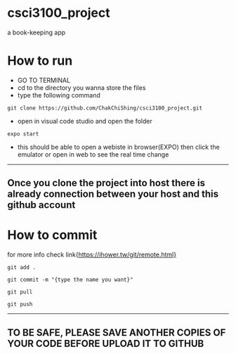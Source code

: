 # csci3100_project
a book-keeping app

# How to run
- GO TO TERMINAL
- cd to the directory you wanna store the files
- type the following command 
```
git clone https://github.com/ChakChiShing/csci3100_project.git
```

- open in visual code studio and open the folder
``` 
expo start 
```
- this should be able to open a webiste in browser(EXPO)    then  click the emulator or open in web to see the real time change

------------------------------------------------------------------------------------------------
Once you clone the project into host there is already connection between your host and this github account
------------------------------------------------------------------------------------------------

# How to commit
for more info check link{https://ihower.tw/git/remote.html}
```
git add .
```
```
git commit -m "{type the name you want}"
```
```
git pull
```
```
git push
```
------------------------------------------------------------------------------------------------
TO BE SAFE,  PLEASE SAVE ANOTHER COPIES OF YOUR CODE BEFORE UPLOAD IT TO GITHUB
------------------------------------------------------------------------------------------------
